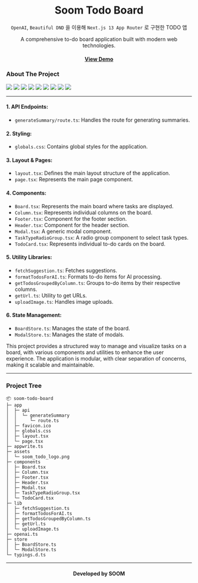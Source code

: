 <div align='center'> 
  <h1> Soom Todo Board </h1>

`OpenAI`, `Beautiful DND` 을 이용해 `Next.js 13 App Router` 로 구현한 TODO 앱

  <p>
    A comprehensive to-do board application built with modern web technologies.
  </p>
</div>

<h4 align="center">
  <a href="https://todo.soom.today">View Demo</a>
</h4>

### About The Project

<p>
  <img src="https://img.shields.io/badge/Next.js-000000?style=flat-square&logo=Next%2Ejs&logoColor=white"/>
  <img src="https://img.shields.io/badge/OpenAI-412991?style=flat-square&logo=openai&logoColor=white"/>
  <img src="https://img.shields.io/badge/Zustand-4D2B1A?style=flat-square&logo=Ameba&logoColor=white"/>
  <img src="https://img.shields.io/badge/Appwrite-F02E65?style=flat-square&logo=appwrite&logoColor=white"/>
  <img src="https://img.shields.io/badge/Beautiful DND-0052CC?style=flat-square&logo=trello&logoColor=white"/>
  <img src="https://img.shields.io/badge/Headless UI-66E3FF?style=flat-square&logo=headlessui&logoColor=white"/>
  <img src="https://img.shields.io/badge/Tailwind CSS-06B6D4?style=flat-square&logo=tailwindcss&logoColor=white"/>
  <img src="https://img.shields.io/badge/TypeScript-3178C6?style=flat-square&logo=typescript&logoColor=white"/>
  <img src="https://img.shields.io/badge/Yarn Berry-2C8EBB?style=flat-square&logo=yarn&logoColor=white"/>
</p>

---

#### 1. API Endpoints:

- `generateSummary/route.ts`: Handles the route for generating summaries.

#### 2. Styling:

- `globals.css`: Contains global styles for the application.

#### 3. Layout & Pages:

- `layout.tsx`: Defines the main layout structure of the application.
- `page.tsx`: Represents the main page component.

#### 4. Components:

- `Board.tsx`: Represents the main board where tasks are displayed.
- `Column.tsx`: Represents individual columns on the board.
- `Footer.tsx`: Component for the footer section.
- `Header.tsx`: Component for the header section.
- `Modal.tsx`: A generic modal component.
- `TaskTypeRadioGroup.tsx`: A radio group component to select task types.
- `TodoCard.tsx`: Represents individual to-do cards on the board.

#### 5. Utility Libraries:

- `fetchSuggestion.ts`: Fetches suggestions.
- `formatTodosForAI.ts`: Formats to-do items for AI processing.
- `getTodosGroupedByColumn.ts`: Groups to-do items by their respective columns.
- `getUrl.ts`: Utility to get URLs.
- `uploadImage.ts`: Handles image uploads.

#### 6. State Management:

- `BoardStore.ts`: Manages the state of the board.
- `ModalStore.ts`: Manages the state of modals.

This project provides a structured way to manage and visualize tasks on a board, with various components and utilities to enhance the user experience. The application is modular, with clear separation of concerns, making it scalable and maintainable.

---

### Project Tree

```
📦 soom-todo-board
├─ app
│  ├─ api
│  │  └─ generateSummary
│  │     └─ route.ts
│  ├─ favicon.ico
│  ├─ globals.css
│  ├─ layout.tsx
│  └─ page.tsx
├─ appwrite.ts
├─ assets
│  └─ soom_todo_logo.png
├─ components
│  ├─ Board.tsx
│  ├─ Column.tsx
│  ├─ Footer.tsx
│  ├─ Header.tsx
│  ├─ Modal.tsx
│  ├─ TaskTypeRadioGroup.tsx
│  └─ TodoCard.tsx
├─ lib
│  ├─ fetchSuggestion.ts
│  ├─ formatTodosForAI.ts
│  ├─ getTodosGroupedByColumn.ts
│  ├─ getUrl.ts
│  └─ uploadImage.ts
├─ openai.ts
├─ store
│  ├─ BoardStore.ts
│  └─ ModalStore.ts
└─ typings.d.ts
```

---

<h4 align="center">
  Developed by SOOM
</h4>
